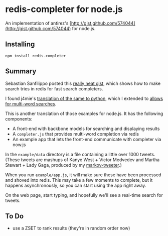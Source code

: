 redis-completer for node.js
===========================

An implementation of antirez's
[http://gist.github.com/574044](http://gist.github.com/574044) for node.js.

Installing
----------

`npm install redis-completer`

Summary
-------

Sebastian Sanfilippo posted this [really neat gist](http://gist.github.com/574044),
which shows how to make search tries in redis for fast search completers.

I found j4mie's [translation of the same to
python](https://gist.github.com/577852), which I extended to [allows for
multi-word searches](https://gist.github.com/925979).

This is another translation of those examples for node.js.  It has the
following components:

- A front-end with backbone models for searching and displaying results
- A `completer.js` that provides multi-word completion via redis
- An example app that lets the front-end communicate with completer via now.js

In the `example/data` directory is a file containing a little over 1000 tweets.
(These tweets are mashups of Kanye West + Victor Medvedev and Martha Stewart +
Lady Gaga, produced by my 
[markov-tweeter](https://github.com/jedp/markov-tweeter).)

When you run `example/app.js`, it will make sure these have been processed and
shoved into redis.  This may take a few moments to complete, but it happens
asynchronously, so you can start using the app right away.

On the web page, start typing, and hopefully we'll see a real-time search for
tweets.  

To Do
-----

- use a ZSET to rank results (they're in random order now)


